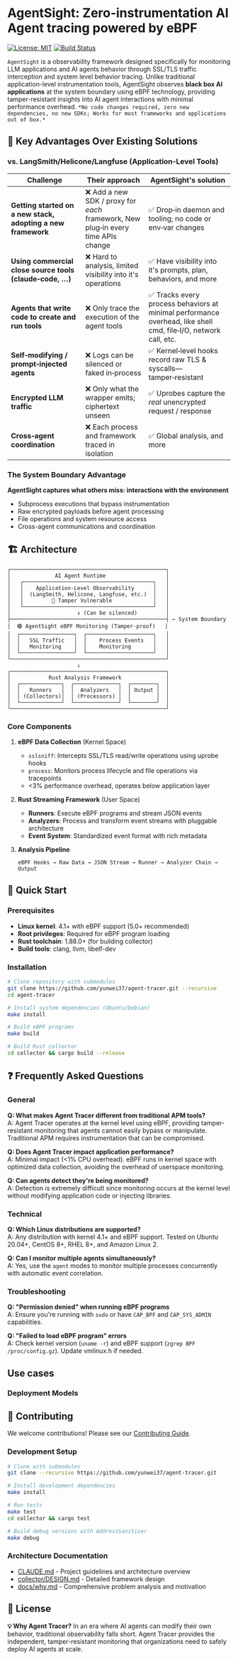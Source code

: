 # AgentSight: Zero‑instrumentation AI Agent tracing powered by eBPF

[![License: MIT](https://img.shields.io/badge/License-MIT-green.svg)](https://opensource.org/licenses/MIT)
[![Build Status](https://img.shields.io/badge/build-passing-brightgreen)](https://github.com/yunwei37/agent-tracer)

`AgentSight` is a observability framework designed specifically for monitoring LLM applications and AI agents behavior through SSL/TLS traffic interception and system level behavior tracing. Unlike traditional application-level instrumentation tools, AgentSight observes **black box AI applications** at the system boundary using eBPF technology, providing tamper-resistant insights into AI agent interactions with minimal performance overhead. `*No code changes required, zero new dependencies, no new SDKs; Works for most frameworks and applications out of box.*`

## 🚀 Key Advantages Over Existing Solutions

### **vs. LangSmith/Helicone/Langfuse (Application-Level Tools)**

| **Challenge**                               | **Their approach**                               | **AgentSight's solution**                                           |
| ------------------------------------------- | ------------------------------------------------ | ------------------------------------------------------------------- |
| **Getting started on a new stack, adopting a new framework**          | ❌ Add a new SDK / proxy for *each* framework, New plug‑in every time APIs change      | ✅ Drop‑in daemon and tooling; no code or env‑var changes                        |
| **Using commercial close source tools (claude‑code, …)**          | ❌ Hard to analysis, limited visibility into it's operations      | ✅ Have visibility into it's prompts, plan, behaviors, and more                        |
| **Agents that write code to create and run tools**         | ❌ Only trace the execution of the agent tools      | ✅ Tracks every process behaviors at minimal performance overhead, like shell cmd, file‑I/O, network call, etc.       |
| **Self‑modifying / prompt‑injected agents** | ❌ Logs can be silenced or faked in‑process       | ✅ Kernel‑level hooks record raw TLS & syscalls—tamper‑resistant     |
| **Encrypted LLM traffic**                   | ❌ Only what the wrapper emits; ciphertext unseen | ✅ Uprobes capture the *real* unencrypted request / response |
| **Cross‑agent coordination**                | ❌ Each process and framework traced in isolation               | ✅ Global analysis, and more            |

### **The System Boundary Advantage**

**AgentSight captures what others miss: interactions with the environment**

- Subprocess executions that bypass instrumentation
- Raw encrypted payloads before agent processing  
- File operations and system resource access
- Cross-agent communications and coordination

## 🏗️ Architecture

```ascii
┌─────────────────────────────────────────────────┐
│              AI Agent Runtime                   │
│   ┌─────────────────────────────────────────┐   │
│   │    Application-Level Observability      │   │
│   │  (LangSmith, Helicone, Langfuse, etc.)  │   │
│   │         🔴 Tamper Vulnerable             │   │
│   └─────────────────────────────────────────┘   │
│                     ↕ (Can be silenced)         │
├─────────────────────────────────────────────────┤ ← System Boundary
│  🟢 AgentSight eBPF Monitoring (Tamper-proof)   │
│  ┌─────────────────┐  ┌─────────────────────┐   │
│  │   SSL Traffic   │  │    Process Events   │   │
│  │   Monitoring    │  │    Monitoring       │   │
│  └─────────────────┘  └─────────────────────┘   │
└─────────────────────────────────────────────────┘
                      ↓
┌─────────────────────────────────────────────────┐
│            Rust Analysis Framework              │
│  ┌─────────────┐  ┌──────────────┐  ┌────────┐  │
│  │   Runners   │  │  Analyzers   │  │ Output │  │
│  │ (Collectors)│  │ (Processors) │  │        │  │
│  └─────────────┘  └──────────────┘  └────────┘  │
└─────────────────────────────────────────────────┘
```

### Core Components

1. **eBPF Data Collection** (Kernel Space)
   - `sslsniff`: Intercepts SSL/TLS read/write operations using uprobe hooks
   - `process`: Monitors process lifecycle and file operations via tracepoints
   - <3% performance overhead, operates below application layer

2. **Rust Streaming Framework** (User Space)
   - **Runners**: Execute eBPF programs and stream JSON events
   - **Analyzers**: Process and transform event streams with pluggable architecture
   - **Event System**: Standardized event format with rich metadata

3. **Analysis Pipeline**

   ```
   eBPF Hooks → Raw Data → JSON Stream → Runner → Analyzer Chain → Output
   ```

## 🚀 Quick Start

### Prerequisites

- **Linux kernel**: 4.1+ with eBPF support (5.0+ recommended)
- **Root privileges**: Required for eBPF program loading
- **Rust toolchain**: 1.88.0+ (for building collector)
- **Build tools**: clang, llvm, libelf-dev

### Installation

```bash
# Clone repository with submodules
git clone https://github.com/yunwei37/agent-tracer.git --recursive
cd agent-tracer

# Install system dependencies (Ubuntu/Debian)
make install

# Build eBPF programs
make build

# Build Rust collector
cd collector && cargo build --release
```

## ❓ Frequently Asked Questions

### General

**Q: What makes Agent Tracer different from traditional APM tools?**  
A: Agent Tracer operates at the kernel level using eBPF, providing tamper-resistant monitoring that agents cannot easily bypass or manipulate. Traditional APM requires instrumentation that can be compromised.

**Q: Does Agent Tracer impact application performance?**  
A: Minimal impact (<1% CPU overhead). eBPF runs in kernel space with optimized data collection, avoiding the overhead of userspace monitoring.

**Q: Can agents detect they're being monitored?**  
A: Detection is extremely difficult since monitoring occurs at the kernel level without modifying application code or injecting libraries.

### Technical

**Q: Which Linux distributions are supported?**  
A: Any distribution with kernel 4.1+ and eBPF support. Tested on Ubuntu 20.04+, CentOS 8+, RHEL 8+, and Amazon Linux 2.

**Q: Can I monitor multiple agents simultaneously?**  
A: Yes, use the `agent`  modes to monitor multiple processes concurrently with automatic event correlation.

### Troubleshooting

**Q: "Permission denied" when running eBPF programs**  
A: Ensure you're running with `sudo` or have `CAP_BPF` and `CAP_SYS_ADMIN` capabilities.

**Q: "Failed to load eBPF program" errors**  
A: Check kernel version (`uname -r`) and eBPF support (`zgrep BPF /proc/config.gz`). Update vmlinux.h if needed.

## Use cases

### Deployment Models

## 🤝 Contributing

We welcome contributions! Please see our [Contributing Guide](CONTRIBUTING.md).

### Development Setup

```bash
# Clone with submodules
git clone --recursive https://github.com/yunwei37/agent-tracer.git

# Install development dependencies  
make install

# Run tests
make test
cd collector && cargo test

# Build debug versions with AddressSanitizer
make debug
```

### Architecture Documentation

- [CLAUDE.md](CLAUDE.md) - Project guidelines and architecture overview
- [collector/DESIGN.md](collector/DESIGN.md) - Detailed framework design
- [docs/why.md](docs/why.md) - Comprehensive problem analysis and motivation

## 📄 License

**💡 Why Agent Tracer?** In an era where AI agents can modify their own behavior, traditional observability falls short. Agent Tracer provides the independent, tamper-resistant monitoring that organizations need to safely deploy AI agents at scale.
